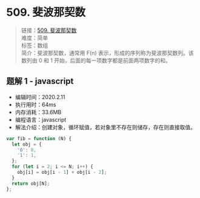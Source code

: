 # 509. 斐波那契数

> 链接：[509. 斐波那契数](https://leetcode-cn.com/problems/fibonacci-number/)  
> 难度：简单  
> 标签：数组  
> 简介：斐波那契数，通常用 F(n) 表示，形成的序列称为斐波那契数列。该数列由 0 和 1 开始，后面的每一项数字都是前面两项数字的和。

## 题解 1 - javascript

- 编辑时间：2020.2.11
- 执行用时：64ms
- 内存消耗：33.6MB
- 编程语言：javascript
- 解法介绍：创建对象，循环赋值，若对象里不存在则储存，存在则直接取值。

```javascript
var fib = function (N) {
  let obj = {
    '0': 0,
    '1': 1,
  };
  for (let i = 2; i <= N; i++) {
    obj[i] = obj[i - 1] + obj[i - 2];
  }
  return obj[N];
};
```
